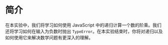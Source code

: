 # 简介

在本实验中，我们将学习如何使用 JavaScript 中的递归计算一个数的阶乘。我们还将学习如何在输入为负数时抛出 `TypeError`。在本实验结束时，你将对递归以及如何使用它来解决数学问题有更深入的理解。
